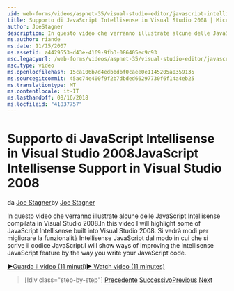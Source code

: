 ```yaml
---
uid: web-forms/videos/aspnet-35/visual-studio-editor/javascript-intellisense-support-in-visual-studio-2008
title: Supporto di JavaScript Intellisense in Visual Studio 2008 | Microsoft Docs
author: JoeStagner
description: In questo video che verranno illustrate alcune delle JavaScript Intellisense compilata in Visual Studio 2008. Si vedrà modi per migliorare il featu Intellisense JavaScript...
ms.author: riande
ms.date: 11/15/2007
ms.assetid: a4429553-d43e-4169-9fb3-086405ec9c93
msc.legacyurl: /web-forms/videos/aspnet-35/visual-studio-editor/javascript-intellisense-support-in-visual-studio-2008
msc.type: video
ms.openlocfilehash: 15ca106b7d4edbbdbf0caee0e1145205a0359135
ms.sourcegitcommit: 45ac74e400f9f2b7dbded66297730f6f14a4eb25
ms.translationtype: MT
ms.contentlocale: it-IT
ms.lasthandoff: 08/16/2018
ms.locfileid: "41837757"
---
```

<a name="javascript-intellisense-support-in-visual-studio-2008"></a><span data-ttu-id="82a43-104">Supporto di JavaScript Intellisense in Visual Studio 2008</span><span class="sxs-lookup"><span data-stu-id="82a43-104">JavaScript Intellisense Support in Visual Studio 2008</span></span>
====================
<span data-ttu-id="82a43-105">da [Joe Stagner](https://github.com/JoeStagner)</span><span class="sxs-lookup"><span data-stu-id="82a43-105">by [Joe Stagner](https://github.com/JoeStagner)</span></span>

<span data-ttu-id="82a43-106">In questo video che verranno illustrate alcune delle JavaScript Intellisense compilata in Visual Studio 2008.</span><span class="sxs-lookup"><span data-stu-id="82a43-106">In this video I will highlight some of JavaScript Intellisense built into Visual Studio 2008.</span></span> <span data-ttu-id="82a43-107">Si vedrà modi per migliorare la funzionalità Intellisense JavaScript dal modo in cui che si scrive il codice JavaScript.</span><span class="sxs-lookup"><span data-stu-id="82a43-107">I will show ways of improving the Intellisense JavaScript feature by the way you write your JavaScript code.</span></span>

[<span data-ttu-id="82a43-108">&#9654;Guarda il video (11 minuti)</span><span class="sxs-lookup"><span data-stu-id="82a43-108">&#9654; Watch video (11 minutes)</span></span>](https://channel9.msdn.com/Blogs/ASP-NET-Site-Videos/javascript-intellisense-support-in-visual-studio-2008)

> [!div class="step-by-step"]
> <span data-ttu-id="82a43-109">[Precedente](new-designer-support-in-visual-studio-2008.md)
> [Successivo](javascript-debugging-in-visual-studio-2008.md)</span><span class="sxs-lookup"><span data-stu-id="82a43-109">[Previous](new-designer-support-in-visual-studio-2008.md)
[Next](javascript-debugging-in-visual-studio-2008.md)</span></span>
